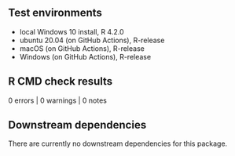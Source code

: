 ## Test environments
* local Windows 10 install, R 4.2.0
* ubuntu 20.04 (on GitHub Actions), R-release
* macOS (on GitHub Actions), R-release
* Windows (on GitHub Actions), R-release

## R CMD check results
0 errors | 0 warnings | 0 notes

## Downstream dependencies
There are currently no downstream dependencies for this package. 